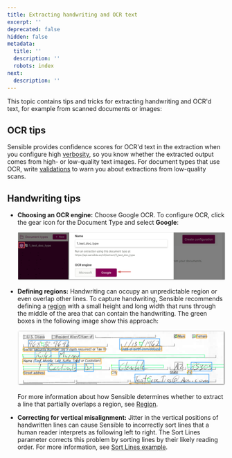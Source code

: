 ```yaml
---
title: Extracting handwriting and OCR text
excerpt: ''
deprecated: false
hidden: false
metadata:
  title: ''
  description: ''
  robots: index
next:
  description: ''
---
```

This topic contains tips and tricks for extracting handwriting and OCR'd text, for example from scanned documents or images:

## OCR tips

Sensible provides confidence scores for OCR'd text in the extraction when you configure high [verbosity](doc:verbosity), so you know whether the extracted output comes from high- or low-quality text images. For document types  that use OCR, write [validations](doc:validate-extractions) to warn you about extractions from low-quality scans.

## Handwriting tips

* **Choosing an OCR engine:** Choose Google OCR. To configure OCR, click the gear icon for the Document Type and select **Google**: 

  ![Click to enlarge](https://raw.githubusercontent.com/sensible-hq/sensible-docs/main/readme-sync/assets/v0/images/final/merge_lines_ocr_1.png)

* **Defining regions:** Handwriting can occupy an unpredictable region or even overlap other lines. To capture handwriting, Sensible recommends defining a [region](doc:region) with a small height and long width that runs through the middle of the area that can contain the handwriting. The green boxes in the following image show this approach: 

  ![Click to enlarge](https://raw.githubusercontent.com/sensible-hq/sensible-docs/main/readme-sync/assets/v0/images/final/handwriting_1.png) 

  For more information about how Sensible determines whether to extract a line that partially overlaps a region, see [Region](doc:region).

* **Correcting for vertical misalignment:** Jitter in the vertical positions of handwritten lines can cause Sensible to incorrectly sort lines that a human reader interprets as following left to right. The Sort Lines parameter corrects this problem by sorting lines by their likely reading order. For more information, see [Sort Lines example](doc:method#sort-line-example).
